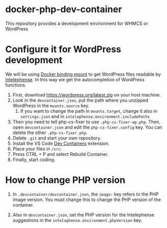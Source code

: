 # docker-php-dev-container

This repository provides a development environment for WHMCS or WordPress

# Configure it for WordPress development
We will be using [Docker binding mount](https://docs.docker.com/storage/bind-mounts/) to get WordPress files readable by [Intelephense](https://marketplace.visualstudio.com/items?itemName=bmewburn.vscode-intelephense-client). In this way we get the autocompletion of WordPress functions.

1. First, download https://wordpress.org/latest.zip on your host machine.
2. Look in the `devcontainer.json`, put the path where you unzipped WordPress in the `mounts.source` key.
     1. If you want to change the path in `mounts.target`, change it also in `settings.json` and in `intelephense.environment.includePaths`
3. Then you need to tell php-cs-fixer to use `.php-cs-fixer-wp.php`. Then, open `devcontainer.json` and edit the `php-cs-fixer.config` key. You can delete the other `.php-cs-fixer.php`.
4. Delete `.git` and start your own repository.
5. Install the VS Code [Dev Containers](https://marketplace.visualstudio.com/items?itemName=ms-vscode-remote.remote-containers) extension.
6. Place your files in `/src`.
7. Press CTRL + P and select Rebuild Container.
8. Finally, start coding.

# How to change PHP version
1. In `.devcontainer/devcontainer.json`, the `image:` key refers to the PHP image version. You must change this to change the PHP version of the container.

2. Also in `devcontainer.json`, set the PHP version for the Intelephense suggestions in the `intelephense.environment.phpVersion` key.
